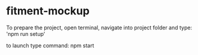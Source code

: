 # fitment-mockup


To prepare the project, open terminal, navigate into project folder and type:
'npm run setup'

to launch type command:
npm start

